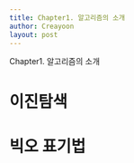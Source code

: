 ```yaml
---
title: Chapter1. 알고리즘의 소개
author: Creayoon
layout: post
---
```

Chapter1. 알고리즘의 소개

# 이진탐색

# 빅오 표기법
